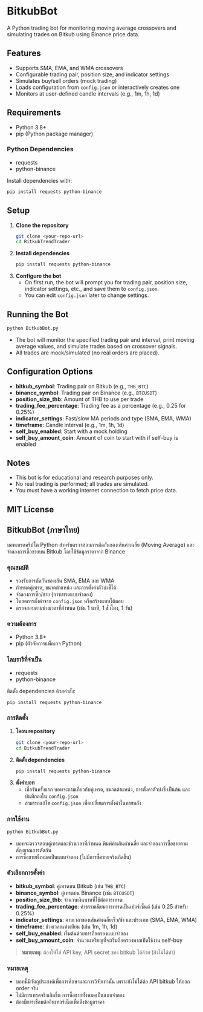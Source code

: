 # BitkubBot

A Python trading bot for monitoring moving average crossovers and simulating trades on Bitkub using Binance price data.

## Features
- Supports SMA, EMA, and WMA crossovers
- Configurable trading pair, position size, and indicator settings
- Simulates buy/sell orders (mock trading)
- Loads configuration from `config.json` or interactively creates one
- Monitors at user-defined candle intervals (e.g., 1m, 1h, 1d)

## Requirements
- Python 3.8+
- pip (Python package manager)

### Python Dependencies
- requests
- python-binance

Install dependencies with:
```bash
pip install requests python-binance
```

## Setup
1. **Clone the repository**
   ```bash
   git clone <your-repo-url>
   cd BitkubTrendTrader
   ```
2. **Install dependencies**
   ```bash
   pip install requests python-binance
   ```
3. **Configure the bot**
   - On first run, the bot will prompt you for trading pair, position size, indicator settings, etc., and save them to `config.json`.
   - You can edit `config.json` later to change settings.

## Running the Bot

```bash
python BitkubBot.py
```

- The bot will monitor the specified trading pair and interval, print moving average values, and simulate trades based on crossover signals.
- All trades are mock/simulated (no real orders are placed).

## Configuration Options
- **bitkub_symbol**: Trading pair on Bitkub (e.g., `THB_BTC`)
- **binance_symbol**: Trading pair on Binance (e.g., `BTCUSDT`)
- **position_size_thb**: Amount of THB to use per trade
- **trading_fee_percentage**: Trading fee as a percentage (e.g., 0.25 for 0.25%)
- **indicator_settings**: Fast/slow MA periods and type (SMA, EMA, WMA)
- **timeframe**: Candle interval (e.g., 1m, 1h, 1d)
- **self_buy_enabled**: Start with a mock holding
- **self_buy_amount_coin**: Amount of coin to start with if self-buy is enabled

## Notes
- This bot is for educational and research purposes only.
- No real trading is performed; all trades are simulated.
- You must have a working internet connection to fetch price data.

MIT License
---

## BitkubBot (ภาษาไทย)

บอทเทรดคริปโต Python สำหรับตรวจสอบการตัดกันของเส้นค่าเฉลี่ย (Moving Average) และจำลองการซื้อขายบน Bitkub โดยใช้ข้อมูลราคาจาก Binance

### คุณสมบัติ
- รองรับการตัดกันของเส้น SMA, EMA และ WMA
- กำหนดคู่เทรด, ขนาดตำแหน่ง และการตั้งค่าตัวบ่งชี้ได้
- จำลองการซื้อ/ขาย (การเทรดแบบจำลอง)
- โหลดการตั้งค่าจาก `config.json` หรือสร้างแบบโต้ตอบ
- ตรวจสอบตามช่วงเวลาที่กำหนด (เช่น 1 นาที, 1 ชั่วโมง, 1 วัน)

### ความต้องการ
- Python 3.8+
- pip (ตัวจัดการแพ็คเกจ Python)

### ไลบรารีที่จำเป็น
- requests
- python-binance

ติดตั้ง dependencies ด้วยคำสั่ง:
```bash
pip install requests python-binance
```

### การติดตั้ง
1. **โคลน repository**
   ```bash
   git clone <your-repo-url>
   cd BitkubTrendTrader
   ```
2. **ติดตั้ง dependencies**
   ```bash
   pip install requests python-binance
   ```
3. **ตั้งค่าบอท**
   - เมื่อรันครั้งแรก บอทจะถามเกี่ยวกับคู่เทรด, ขนาดตำแหน่ง, การตั้งค่าตัวบ่งชี้ เป็นต้น และบันทึกลงใน `config.json`
   - สามารถแก้ไข `config.json` เพื่อเปลี่ยนการตั้งค่าในภายหลัง

### การใช้งาน
```bash
python BitkubBot.py
```
- บอทจะตรวจสอบคู่เทรดและช่วงเวลาที่กำหนด พิมพ์ค่าเส้นค่าเฉลี่ย และจำลองการซื้อขายตามสัญญาณการตัดกัน
- การซื้อขายทั้งหมดเป็นแบบจำลอง (ไม่มีการซื้อขายจริงเกิดขึ้น)

### ตัวเลือกการตั้งค่า
- **bitkub_symbol**: คู่เทรดบน Bitkub (เช่น `THB_BTC`)
- **binance_symbol**: คู่เทรดบน Binance (เช่น `BTCUSDT`)
- **position_size_thb**: จำนวนเงินบาทที่ใช้ต่อการเทรด
- **trading_fee_percentage**: ค่าธรรมเนียมการเทรดเป็นเปอร์เซ็นต์ (เช่น 0.25 สำหรับ 0.25%)
- **indicator_settings**: คาบเวลาของเส้นค่าเฉลี่ยเร็ว/ช้า และประเภท (SMA, EMA, WMA)
- **timeframe**: ช่วงเวลาแท่งเทียน (เช่น 1m, 1h, 1d)
- **self_buy_enabled**: เริ่มต้นด้วยการถือครองแบบจำลอง
- **self_buy_amount_coin**: จำนวนเหรียญที่จะเริ่มถือครองหากเปิดใช้งาน self-buy

> **หมายเหตุ:** ต้องให้ใส่ API key, API secret ของ bitkub ได้ด้วย (ยังไม่ได้ทำ)

### หมายเหตุ
- บอทนี้มีวัตถุประสงค์เพื่อการศึกษาและการวิจัยเท่านั้น เพราะยังไม่ได้ต่อ API bitkub ให้ออก order จริง
- ไม่มีการเทรดจริงเกิดขึ้น การซื้อขายทั้งหมดเป็นแบบจำลอง
- ต้องมีการเชื่อมต่ออินเทอร์เน็ตเพื่อดึงข้อมูลราคา
